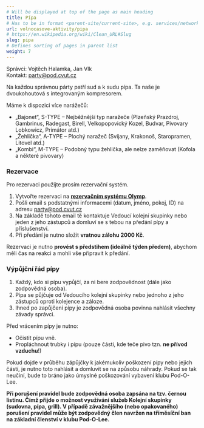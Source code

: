 ```yaml
---
# Will be displayed at top of the page as main heading
title: Pípa
# Has to be in format <parent-site/current-site>, e.g. services/network (notice missing slash at the beginning)
url: volnocasove-aktivity/pipa
# https://en.wikipedia.org/wiki/Clean_URL#Slug
slug: pipa
# Defines sorting of pages in parent list
weight: 7
---
```


Správci: Vojtěch Halamka, Jan Vlk  
Kontakt: party@pod.cvut.cz

Na každou správnou párty patří sud a k sudu pípa. Ta naše je dvoukohoutová s integrovaným kompresorem.

Máme k dispozici více narážečů:

- „Bajonet“, S-TYPE – Nejběžnější typ naražeče (Plzeňský Prazdroj, Gambrinus, Radegast, Birell, Velkopopovický Kozel, Budvar, Pivovary Lobkowicz, Primátor atd.)
- „Žehlička“, A-TYPE – Plochý naražeč (Svijany, Krakonoš, Staropramen, Litovel atd.)
- „Kombi“, M-TYPE – Podobný typu žehlička, ale nelze zaměňovat (Kofola a některé pivovary)

### Rezervace

Pro rezervaci použijte prosím rezervační systém.

1. Vytvořte rezervaci na [**rezervačním systému Olymp**](https://olymp.pod.cvut.cz/reservations).
2. Pošli email s podstatnými informacemi (datum, jméno, pokoj, ID) na adresu <party@pod.cvut.cz>
3. Na základě tohoto email tě kontaktuje Vedoucí kolejní skupinky nebo jeden z jeho zástupců a domluví se s tebou na předání pípy a příslušenství.
4. Při předání je nutno složit **vratnou zálohu 2000 Kč**.

Rezervaci je nutno **provést s předstihem (ideálně týden předem)**, abychom měli čas na reakci a mohli vše připravit k předání.

### Výpůjční řád pípy

1. Každý, kdo si pípu vypůjčí, za ni bere zodpovědnost (dále jako zodpovědná osoba).
2. Pípa se půjčuje od Vedoucího kolejní skupinky nebo jednoho z jeho zástupců oproti kolejence a záloze.
3. Ihned po zapůjčení pípy je zodpovědná osoba povinna nahlásit všechny závady správci.

Před vrácením pípy je nutno:

- Očistit pípu vně.
- Propláchnout trubky i pípu (pouze části, kde teče pivo tzn. **ne přívod vzduchu**!)

Pokud dojde v průběhu zápůjčky k jakémukoliv poškození pípy nebo jejich částí, je nutno toto nahlásit a domluvit se na způsobu náhrady. Pokud se tak neučiní, bude to bráno jako úmyslné poškozování vybavení klubu Pod-O-Lee.

**Při porušení pravidel bude zodpovědná osoba zapsána na tzv. černou listinu. Čímž přijde o možnost využívání služeb Kolejní skupinky (sudovna, pípa, grill). V případě závažnějšího (nebo opakovaného) porušení pravidel může být zodpovědný člen navržen na tříměsíční ban na základní členství v klubu Pod-O-Lee.**
